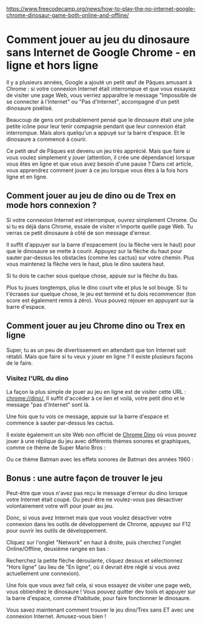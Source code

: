 https://www.freecodecamp.org/news/how-to-play-the-no-internet-google-chrome-dinosaur-game-both-online-and-offline/

# Comment jouer au jeu du dinosaure sans Internet de Google Chrome - en ligne et hors ligne


Il y a plusieurs années, Google a ajouté un petit œuf de Pâques amusant à Chrome : si votre connexion Internet était interrompue et que vous essayiez de visiter une page Web, vous verriez apparaître le message "Impossible de se connecter à l'Internet" ou "Pas d'Internet", accompagné d'un petit dinosaure pixélisé.

Beaucoup de gens ont probablement pensé que le dinosaure était une jolie petite icône pour leur tenir compagnie pendant que leur connexion était interrompue. Mais alors quelqu'un a appuyé sur la barre d'espace. Et le dinosaure a commencé à courir.

Ce petit œuf de Pâques est devenu un jeu très apprécié. Mais que faire si vous voulez simplement y jouer (attention, il crée une dépendance) lorsque vous êtes en ligne et que vous avez besoin d'une pause ? Dans cet article, vous apprendrez comment jouer à ce jeu lorsque vous êtes à la fois hors ligne et en ligne.


## Comment jouer au jeu de dino ou de Trex en mode hors connexion ?

Si votre connexion Internet est interrompue, ouvrez simplement Chrome. Ou si tu es déjà dans Chrome, essaie de visiter n'importe quelle page Web. Tu verras ce petit dinosaure à côté de son message d'erreur.

Il suffit d'appuyer sur la barre d'espacement (ou la flèche vers le haut) pour que le dinosaure se mette à courir. Appuyez sur la flèche du haut pour sauter par-dessus les obstacles (comme les cactus) sur votre chemin. Plus vous maintenez la flèche vers le haut, plus le dino sautera haut.

Si tu dois te cacher sous quelque chose, appuie sur la flèche du bas.

Plus tu joues longtemps, plus le dino court vite et plus le sol bouge. Si tu t'écrases sur quelque chose, le jeu est terminé et tu dois recommencer (ton score est également remis à zéro). Vous pouvez rejouer en appuyant sur la barre d'espace.

## Comment jouer au jeu Chrome dino ou Trex en ligne

Super, tu as un peu de divertissement en attendant que ton Internet soit rétabli. Mais que faire si tu veux y jouer en ligne ? Il existe plusieurs façons de le faire.

### Visitez l'URL du dino

La façon la plus simple de jouer au jeu en ligne est de visiter cette URL : [chrome://dino/.](chrome://dino/) Il suffit d'accéder à ce lien et voilà, votre petit dino et le message "pas d'Internet" sont là.

Une fois que tu vois ce message, appuie sur la barre d'espace et commence à sauter par-dessus les cactus.

Il existe également un site Web non officiel de [Chrome Dino](https://chromedino.com/) où vous pouvez jouer à une réplique du jeu avec différents thèmes sonores et graphiques, comme ce thème de Super Mario Bros :

Ou ce thème Batman avec les effets sonores de Batman des années 1960 :

## Bonus : une autre façon de trouver le jeu

Peut-être que vous n'avez pas reçu le message d'erreur du dino lorsque votre Internet était coupé. Ou peut-être ne voulez-vous pas désactiver volontairement votre wifi pour jouer au jeu.

Donc, si vous avez Internet mais que vous voulez désactiver votre connexion dans les outils de développement de Chrome, appuyez sur F12 pour ouvrir les outils de développement.

Cliquez sur l'onglet "Network" en haut à droite, puis cherchez l'onglet Online/Offline, deuxième rangée en bas :

Recherchez la petite flèche déroulante, cliquez dessus et sélectionnez "Hors ligne" (au lieu de "En ligne", où il devrait être réglé si vous avez actuellement une connexion).

Une fois que vous avez fait cela, si vous essayez de visiter une page web, vous obtiendrez le dinosaure ! Vous pouvez quitter dev tools et appuyer sur la barre d'espace, comme d'habitude, pour faire fonctionner le dinosaure.

Vous savez maintenant comment trouver le jeu dino/Trex sans ET avec une connexion Internet. Amusez-vous bien !









